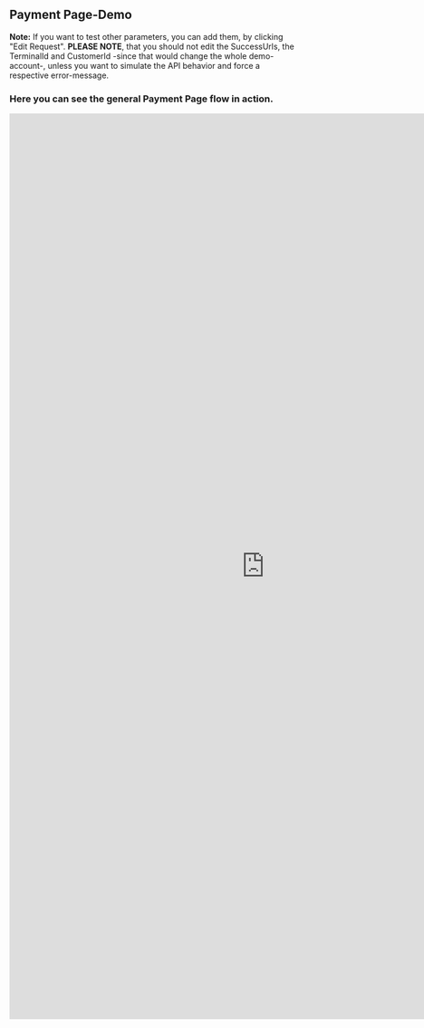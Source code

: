 ## Payment Page-Demo

<div class="info">
  <p><strong>Note:</strong> If you want to test other parameters, you can add them, by clicking "Edit Request". <strong>PLEASE NOTE</strong>, that you should not edit the SuccessUrls, the TerminalId and CustomerId -since that would change the whole demo-account-, unless you want to simulate the API behavior and force a respective error-message.</p>
</div>

### Here you can see the general Payment Page flow in action.
<iframe id="frame" src='https://shop.saferpay.eu/SafpGithub/pp_initialize.php' style='height: 1600px; width: 900px; border: none; background-color: white;'></iframe>
